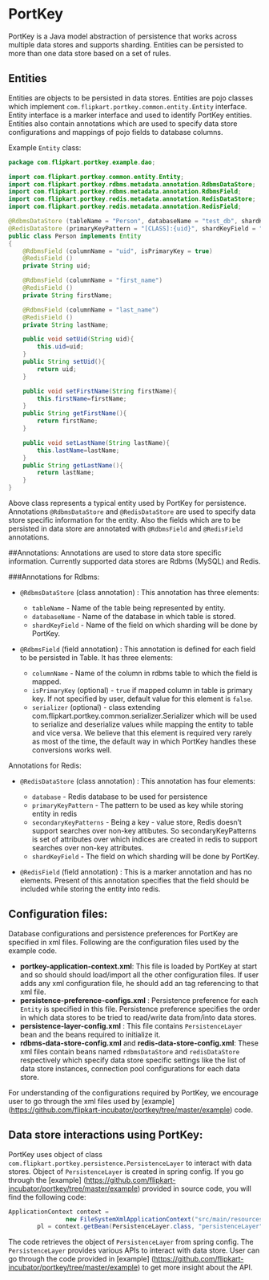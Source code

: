 # PortKey

PortKey is a Java model abstraction of persistence that works across multiple data stores and supports sharding. Entities can be persisted to more than one data store based on a set of rules. 

## Entities

Entities are objects to be persisted in data stores. Entities are pojo classes which implement `com.flipkart.portkey.common.entity.Entity` interface. Entity interface is a marker interface and used to identify PortKey entities. Entities also contain annotations which are used to specify data store configurations and mappings of pojo fields to database columns.

Example `Entity` class:

```java
package com.flipkart.portkey.example.dao;

import com.flipkart.portkey.common.entity.Entity;
import com.flipkart.portkey.rdbms.metadata.annotation.RdbmsDataStore;
import com.flipkart.portkey.rdbms.metadata.annotation.RdbmsField;
import com.flipkart.portkey.redis.metadata.annotation.RedisDataStore;
import com.flipkart.portkey.redis.metadata.annotation.RedisField;

@RdbmsDataStore (tableName = "Person", databaseName = "test_db", shardKeyField = "uid")
@RedisDataStore (primaryKeyPattern = "[CLASS]:{uid}", shardKeyField = "uid")
public class Person implements Entity
{
	@RdbmsField (columnName = "uid", isPrimaryKey = true)
	@RedisField ()
	private String uid;

	@RdbmsField (columnName = "first_name")
	@RedisField ()
	private String firstName;

	@RdbmsField (columnName = "last_name")
	@RedisField ()
	private String lastName;

	public void setUid(String uid){
		this.uid=uid;
	}
	public String setUid(){
		return uid;
	}

	public void setFirstName(String firstName){
		this.firstName=firstName;
	}
	public String getFirstName(){
		return firstName;
	}

	public void setLastName(String lastName){
		this.lastName=lastName;
	}
	public String getLastName(){
		return lastName;
	}
}
```

Above class represents a typical entity used by PortKey for persistence. Annotations `@RdbmsDataStore` and `@RedisDataStore` are used to specify data store specific information for the entity. Also the fields which are to be persisted in data store are annotated with `@RdbmsField` and `@RedisField` annotations.


##Annotations:
Annotations are used to store data store specific information. Currently supported data stores are Rdbms (MySQL) and Redis.

###Annotations for Rdbms:
* `@RdbmsDataStore` (class annotation) : This annotation has three elements:
  - `tableName` - Name of the table being represented by entity.
  - `databaseName` - Name of the database in which table is stored.
  - `shardKeyField` -  Name of the field on which sharding will be done by PortKey.

* `@RdbmsField` (field annotation) : This annotation is defined for each field to be persisted in Table. It has three elements: 
  - `columnName` - Name of the column in rdbms table to which the field is mapped.
  - `isPrimaryKey` (optional) - `true` if mapped column in table is primary key. If not specified by user, default value for this element is `false`.
  - `serializer` (optional) - class extending com.flipkart.portkey.common.serializer.Serializer which will be used to serialize and deserialize values while mapping the entity to table and vice versa. We believe that this element is required very rarely as most of the time, the default way in which PortKey handles these conversions works well.

Annotations for Redis:
* `@RedisDataStore` (class annotation) : This annotation has four elements: 
  - `database` - Redis database to be used for persistence
  - `primaryKeyPattern` - The pattern to be used as key while storing entity in redis
  - `secondaryKeyPatterns` - Being a key - value store, Redis doesn’t support searches over non-key attibutes. So secondaryKeyPatterns is set of attributes over which indices are created in redis to support searches over non-key attributes.
  - `shardKeyField` - The field on which sharding will be done by PortKey.

* `@RedisField` (field annotation) : This is a marker annotation and has no elements. Present of this annotation specifies that the field should be included while storing the entity into redis.


## Configuration files:
Database configurations and persistence preferences for PortKey are specified in xml files. Following are the configuration files used by the example code.
- __portkey-application-context.xml__: This file is loaded by PortKey at start and so should should load/import all the other configuration files. If user adds any xml configuration file, he should add an <import> tag referencing to that xml file.
- __persistence-preference-configs.xml__ :  Persistence preference for each `Entity` is specified in this file. Persistence preference specifies the order in which data stores to be tried to read/write data from/into data stores.
- __persistence-layer-config.xml__ : This file contains `PersistenceLayer` bean and the beans required to initialize it.
- __rdbms-data-store-config.xml__ and __redis-data-store-config.xml__: These xml files contain beans named `rdbmsDataStore` and `redisDataStore` respectively which specify data store specific settings like the list of data store instances, connection pool configurations for each data store.

For understanding of the configurations required by PortKey, we encourage user to go through the xml files used by [example] (https://github.com/flipkart-incubator/portkey/tree/master/example) code.



## Data store interactions using PortKey:
PortKey uses object of class `com.flipkart.portkey.persistence.PersistenceLayer` to interact with data stores. Object of `PersistenceLayer` is created in spring config. If you go through the [example] (https://github.com/flipkart-incubator/portkey/tree/master/example) provided in source code, you will find the following code:
```java
ApplicationContext context =
		        new FileSystemXmlApplicationContext("src/main/resources/external/portkey-application-context.xml");
		pl = context.getBean(PersistenceLayer.class, "persistenceLayer");
```
The code retrieves the object of `PersistenceLayer` from spring config. The `PersistenceLayer` provides various APIs to interact with data store. User can go through the code provided in [example] (https://github.com/flipkart-incubator/portkey/tree/master/example) to get more insight about the API.
